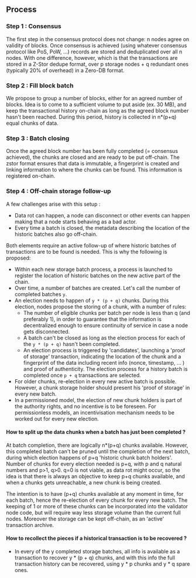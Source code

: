 ## Process

### Step 1 : Consensus

The first step in the consensus protocol does not change: n nodes agree on validity of blocks. Once consensus is achieved (using whatever consensus protocol like PoS, PoW, ...) records are stored and deduplicated over all n nodes. 
With one difference, however, which is that the transactions are stored in a Z-Stor dedupe format, over p storage nodes + q redundant ones (typically 20% of overhead) in a Zero-DB format. 

### Step 2 : Fill block batch

We propose to group a number of blocks, either for an agreed number of blocks. Idea is to come to a sufficient volume to put aside (ex. 30 MB), and keep the transactional history on-chain as long as the agreed block number hasn't been reached. During this period, history is collected in n*(p+q) equal chunks of data.  

### Step 3 : Batch closing 

Once the agreed block number has been fully completed (= consensus achieved), the chunks are closed and are ready to be put off-chain. The zstor format ensures that data is immutable, a fingerprint is created and linking information to where the chunks can be found. This information is registered on-chain. 

### Step 4 : Off-chain storage follow-up

A few challenges arise with this setup :
- Data rot can happen, a node can disconnect or other events can happen making that a node starts behaving as a bad actor. 
- Every time a batch is closed, the metadata describing the location of the historic batches also go off-chain. 

Both elements require an active follow-up of where historic batches of transactions are to be found is needed. 
This is why the following is proposed:
- Within each new storage batch process, a process is launched to register the location of historic batches on the new active part of the chain. 
- Over time, a number of batches are created. Let's call the number of completed batches `y`. 
- An election needs to happen of `y * (p + q)` chunks. During this election, nodes propose the storing of a chunk, with a number of rules: 
  - The number of eligible chunks per batch per node is less than q (and preferably 1), in order to guarantee that the information is decentralized enough to ensure continuity of service in case a node gets disconnected. 
  - A batch can't be closed as long as the election process for each of the `y * (p + q)` hasn't been completed. 
  - An election process is triggered by 'candidates', launching a 'proof of storage' transaction, indicating the location of the chunk and a fingerprint of the data including recent info (nonce, timestamp, ... ) and proof of authenticity. The election process for a history batch is completed once `p + q` transactions are selected. 
- For older chunks, re-election in every new active batch is possible. However, a chunk storage holder should present his 'proof of storage' in every new batch. 
- In a permissioned model, the election of new chunk holders is part of the authority rights, and no incentive is to be foreseen. For permissionless models, an incentivisation mechanism needs to be worked out for every new election. 

#### How to split up the data chunks when a batch has just been completed ? 

At batch completion, there are logically n*(p+q) chunks available. However, this completed batch can't be pruned until the completion of the next batch, during which election happens of p+q 'historic chunk batch holders'. 
Number of chunks for every election needed is p+q, with p and q natural numbers and p>1, q>0. q=0 is not viable, as data rot might occur, so the idea is that there is always an objective to keep p+q chunks available, and when a chunks gets unreachable, a new chunk is being created.

The intention is to have (p+q) chunks available at any moment in time, for each batch, hence the re-election of every chunk for every new batch. The keeping of 1 or more of these chunks can be incorporated into the validator node code, but will require way less storage volume than the current full nodes. Moreover the storage can be kept off-chain, as an 'active' transaction archive. 

#### How to recollect the pieces if a historical transaction is to be recovered ? 

- In every of the y completed storage batches, all info is available as a transaction to recover y * (p + q) chunks, and with this info the full transaction history can be recovered, using y * p chunks and y * q spare ones. 
